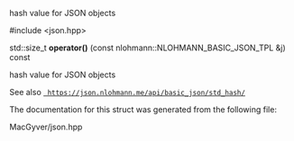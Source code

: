 <div id="structstd_1_1hash_3_01nlohmann_1_1_n_l_o_h_m_a_n_n___b_a_s_i_c___j_s_o_n___t_p_l_01_4">

</div>

<span id="structstd_1_1hash_3_01nlohmann_1_1_n_l_o_h_m_a_n_n___b_a_s_i_c___j_s_o_n___t_p_l_01_4"
label="structstd_1_1hash_3_01nlohmann_1_1_n_l_o_h_m_a_n_n___b_a_s_i_c___j_s_o_n___t_p_l_01_4"></span>

hash value for JSON objects

\#include $<$json.hpp$>$

<div class="DoxyCompactItemize">

<span id="structstd_1_1hash_3_01nlohmann_1_1_n_l_o_h_m_a_n_n___b_a_s_i_c___j_s_o_n___t_p_l_01_4_aeadbcf51ae3e58f8daa2025aa7737dd8"
label="structstd_1_1hash_3_01nlohmann_1_1_n_l_o_h_m_a_n_n___b_a_s_i_c___j_s_o_n___t_p_l_01_4_aeadbcf51ae3e58f8daa2025aa7737dd8"></span>
std::size_t **operator()** (const nlohmann::NLOHMANN_BASIC_JSON_TPL &j)
const

</div>

hash value for JSON objects

<div class="DoxySeeAlso">

See also
[` https://json.nlohmann.me/api/basic_json/std_hash/`](https://json.nlohmann.me/api/basic_json/std_hash/)

</div>

The documentation for this struct was generated from the following file:

<div class="DoxyCompactItemize">

MacGyver/json.hpp

</div>
